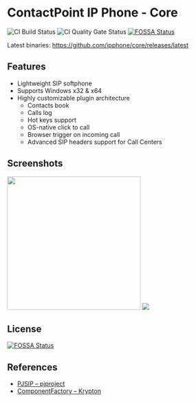 # ContactPoint IP Phone - Core

![CI Build Status](https://qxzone.visualstudio.com/_apis/public/build/definitions/7f86916c-ab82-4ebc-88e0-4f3e29d24279/13/badge) ![CI Quality Gate Status](https://sonarcloud.io/api/project_badges/measure?project=IPP&metric=alert_status)
[![FOSSA Status](https://app.fossa.com/api/projects/git%2Bgithub.com%2Fipphone%2Fcore.svg?type=shield)](https://app.fossa.com/projects/git%2Bgithub.com%2Fipphone%2Fcore?ref=badge_shield)

Latest binaries: https://github.com/ipphone/core/releases/latest

## Features

- Lightweight SIP softphone
- Supports Windows x32 & x64
- Highly customizable plugin architecture
  - Contacts book
  - Calls log
  - Hot keys support
  - OS-native click to call
  - Browser trigger on incoming call
  - Advanced SIP headers support for Call Centers

## Screenshots

<img src="https://ipphone.github.io/images/ipphone-04_final-08.png" width="310" /> <img src="https://ipphone.github.io/images/ipphone-02.png" />

## License

[![FOSSA Status](https://app.fossa.io/api/projects/git%2Bgithub.com%2Fipphone%2Fcore.svg?type=large)](https://app.fossa.io/projects/git%2Bgithub.com%2Fipphone%2Fcore?ref=badge_large)

## References

- [PJSIP – pjproject](https://github.com/pjsip/pjproject)
- [ComponentFactory – Krypton](https://github.com/ComponentFactory/Krypton)
